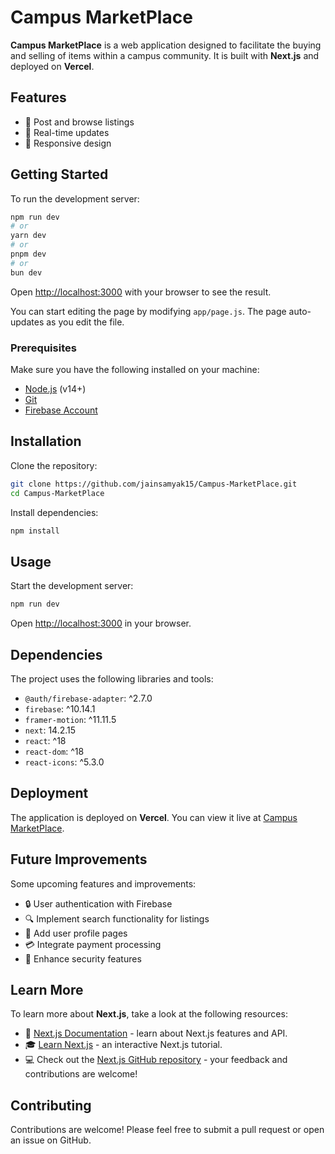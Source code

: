 

# Campus MarketPlace

**Campus MarketPlace** is a web application designed to facilitate the buying and selling of items within a campus community. It is built with **Next.js** and deployed on **Vercel**.

## Features

- 🛒 Post and browse listings
- 🔄 Real-time updates
- 📱 Responsive design

## Getting Started

To run the development server:

```bash
npm run dev
# or
yarn dev
# or
pnpm dev
# or
bun dev
```

Open [http://localhost:3000](http://localhost:3000) with your browser to see the result.

You can start editing the page by modifying `app/page.js`. The page auto-updates as you edit the file.

### Prerequisites

Make sure you have the following installed on your machine:

- [Node.js](https://nodejs.org/) (v14+)
- [Git](https://git-scm.com/)
- [Firebase Account](https://firebase.google.com/)

## Installation

Clone the repository:

```bash
git clone https://github.com/jainsamyak15/Campus-MarketPlace.git
cd Campus-MarketPlace
```

Install dependencies:

```bash
npm install
```

## Usage

Start the development server:

```bash
npm run dev
```

Open [http://localhost:3000](http://localhost:3000) in your browser.

## Dependencies

The project uses the following libraries and tools:

- `@auth/firebase-adapter`: ^2.7.0
- `firebase`: ^10.14.1
- `framer-motion`: ^11.11.5
- `next`: 14.2.15
- `react`: ^18
- `react-dom`: ^18
- `react-icons`: ^5.3.0

## Deployment

The application is deployed on **Vercel**. You can view it live at [Campus MarketPlace](https://campus-market-place.vercel.app/).

## Future Improvements

Some upcoming features and improvements:

- 🔒 User authentication with Firebase
- 🔍 Implement search functionality for listings
- 👤 Add user profile pages
- 💳 Integrate payment processing
- 🔐 Enhance security features

## Learn More

To learn more about **Next.js**, take a look at the following resources:

- 📖 [Next.js Documentation](https://nextjs.org/docs) - learn about Next.js features and API.
- 🎓 [Learn Next.js](https://nextjs.org/learn) - an interactive Next.js tutorial.
- 💻 Check out the [Next.js GitHub repository](https://github.com/vercel/next.js) - your feedback and contributions are welcome!

## Contributing

Contributions are welcome! Please feel free to submit a pull request or open an issue on GitHub.
